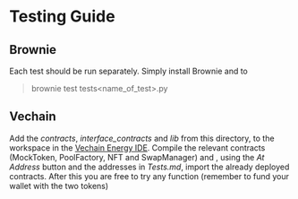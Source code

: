 # Testing Guide

## Brownie

Each test should be run separately.
Simply install Brownie and to

> brownie test tests\<name_of_test>.py

## Vechain

Add the _contracts_, _interface_contracts_ and _lib_ from this directory, to the workspace in the [Vechain Energy IDE](https://ide.vechain.energy/).
Compile the relevant contracts (MockToken, PoolFactory, NFT and SwapManager) and , using the _At Address_ button and the addresses in _Tests.md_, import the already deployed contracts. After this you are free to try any function (remember to fund your wallet with the two tokens)
